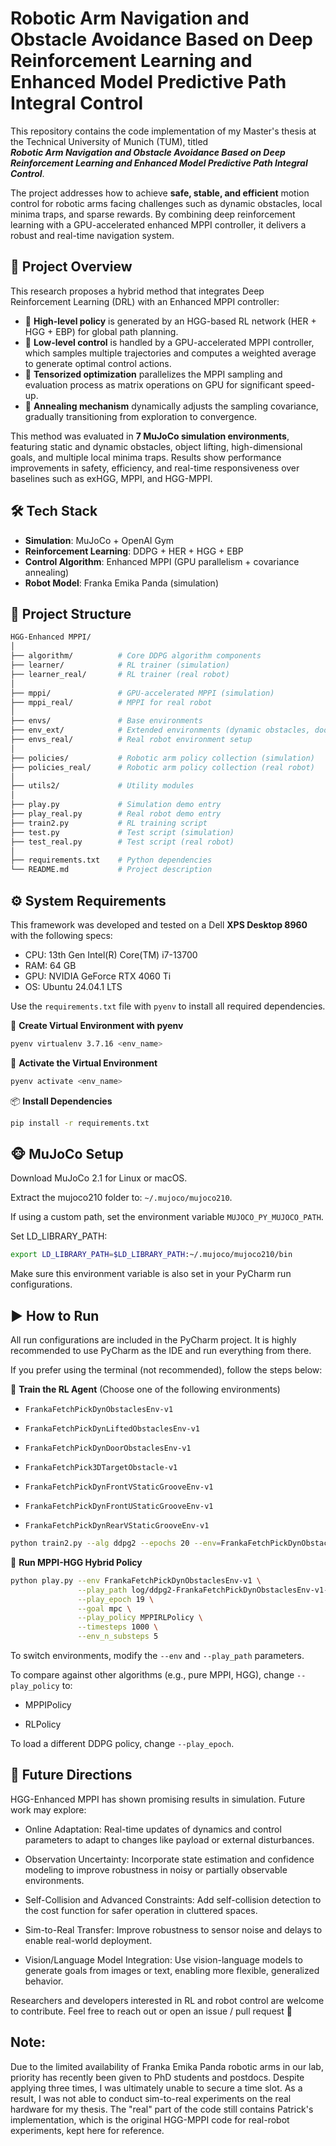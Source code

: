 # Robotic Arm Navigation and Obstacle Avoidance Based on Deep Reinforcement Learning and Enhanced Model Predictive Path Integral Control

This repository contains the code implementation of my Master's thesis at the Technical University of Munich (TUM), titled  
**_Robotic Arm Navigation and Obstacle Avoidance Based on Deep Reinforcement Learning and Enhanced Model Predictive Path Integral Control_**.

The project addresses how to achieve **safe, stable, and efficient** motion control for robotic arms facing challenges such as dynamic obstacles, local minima traps, and sparse rewards. By combining deep reinforcement learning with a GPU-accelerated enhanced MPPI controller, it delivers a robust and real-time navigation system.



## 📌 Project Overview

This research proposes a hybrid method that integrates Deep Reinforcement Learning (DRL) with an Enhanced MPPI controller:

- 🧠 **High-level policy** is generated by an HGG-based RL network (HER + HGG + EBP) for global path planning.
- 🚦 **Low-level control** is handled by a GPU-accelerated MPPI controller, which samples multiple trajectories and computes a weighted average to generate optimal control actions.
- 🔢 **Tensorized optimization** parallelizes the MPPI sampling and evaluation process as matrix operations on GPU for significant speed-up.
- 🔄 **Annealing mechanism** dynamically adjusts the sampling covariance, gradually transitioning from exploration to convergence.

This method was evaluated in **7 MuJoCo simulation environments**, featuring static and dynamic obstacles, object lifting, high-dimensional goals, and multiple local minima traps. Results show performance improvements in safety, efficiency, and real-time responsiveness over baselines such as exHGG, MPPI, and HGG-MPPI.



## 🛠️ Tech Stack

- **Simulation**: MuJoCo + OpenAI Gym  
- **Reinforcement Learning**: DDPG + HER + HGG + EBP  
- **Control Algorithm**: Enhanced MPPI (GPU parallelism + covariance annealing)  
- **Robot Model**: Franka Emika Panda (simulation)



## 📁 Project Structure

```bash
HGG-Enhanced MPPI/
│
├── algorithm/          # Core DDPG algorithm components
├── learner/            # RL trainer (simulation)
├── learner_real/       # RL trainer (real robot)
│
├── mppi/               # GPU-accelerated MPPI (simulation)
├── mppi_real/          # MPPI for real robot
│
├── envs/               # Base environments
├── env_ext/            # Extended environments (dynamic obstacles, doors)
├── envs_real/          # Real robot environment setup
│
├── policies/           # Robotic arm policy collection (simulation)
├── policies_real/      # Robotic arm policy collection (real robot)
│
├── utils2/             # Utility modules
│
├── play.py             # Simulation demo entry
├── play_real.py        # Real robot demo entry
├── train2.py           # RL training script
├── test.py             # Test script (simulation)
├── test_real.py        # Test script (real robot)
│
├── requirements.txt    # Python dependencies
└── README.md           # Project description

```




## ⚙️ System Requirements

This framework was developed and tested on a Dell **XPS Desktop 8960** with the following specs:

- CPU: 13th Gen Intel(R) Core(TM) i7-13700  
- RAM: 64 GB  
- GPU: NVIDIA GeForce RTX 4060 Ti  
- OS: Ubuntu 24.04.1 LTS  


Use the `requirements.txt` file with `pyenv` to install all required dependencies.


🧪 **Create Virtual Environment with pyenv**

```bash
pyenv virtualenv 3.7.16 <env_name>
```

🔋 **Activate the Virtual Environment**
```bash
pyenv activate <env_name>
```

📦 **Install Dependencies**
```bash
pip install -r requirements.txt
```

## 🐵 **MuJoCo Setup**
Download MuJoCo 2.1 for Linux or macOS.

Extract the mujoco210 folder to: `~/.mujoco/mujoco210`.

If using a custom path, set the environment variable `MUJOCO_PY_MUJOCO_PATH`.

Set LD_LIBRARY_PATH:

```bash
export LD_LIBRARY_PATH=$LD_LIBRARY_PATH:~/.mujoco/mujoco210/bin
```

Make sure this environment variable is also set in your PyCharm run configurations.

## ▶️ **How to Run**
All run configurations are included in the PyCharm project.
It is highly recommended to use PyCharm as the IDE and run everything from there.

If you prefer using the terminal (not recommended), follow the steps below:

🧠 **Train the RL Agent** (Choose one of the following environments)
- `FrankaFetchPickDynObstaclesEnv-v1`

- `FrankaFetchPickDynLiftedObstaclesEnv-v1`

- `FrankaFetchPickDynDoorObstaclesEnv-v1`

- `FrankaFetchPick3DTargetObstacle-v1`

- `FrankaFetchPickDynFrontVStaticGrooveEnv-v1`

- `FrankaFetchPickDynFrontUStaticGrooveEnv-v1`

- `FrankaFetchPickDynRearVStaticGrooveEnv-v1`

```bash
python train2.py --alg ddpg2 --epochs 20 --env=FrankaFetchPickDynObstaclesEnv-v1 --reward_min -10 --goal mpc
```

🚀 **Run MPPI-HGG Hybrid Policy**
```bash
python play.py --env FrankaFetchPickDynObstaclesEnv-v1 \
               --play_path log/ddpg2-FrankaFetchPickDynObstaclesEnv-v1-hgg/ \
               --play_epoch 19 \
               --goal mpc \
               --play_policy MPPIRLPolicy \
               --timesteps 1000 \
               --env_n_substeps 5
```


To switch environments, modify the `--env` and `--play_path` parameters.

To compare against other algorithms (e.g., pure MPPI, HGG), change `--play_policy` to:

- MPPIPolicy

- RLPolicy

To load a different DDPG policy, change `--play_epoch`.

## 🔭 Future Directions
HGG-Enhanced MPPI has shown promising results in simulation. Future work may explore:

- Online Adaptation: Real-time updates of dynamics and control parameters to adapt to changes like payload or external disturbances.

- Observation Uncertainty: Incorporate state estimation and confidence modeling to improve robustness in noisy or partially observable environments.

- Self-Collision and Advanced Constraints: Add self-collision detection to the cost function for safer operation in cluttered spaces.

- Sim-to-Real Transfer: Improve robustness to sensor noise and delays to enable real-world deployment.

- Vision/Language Model Integration: Use vision-language models to generate goals from images or text, enabling more flexible, generalized behavior.

Researchers and developers interested in RL and robot control are welcome to contribute. Feel free to reach out or open an issue / pull request 🤝


## Note:
Due to the limited availability of Franka Emika Panda robotic arms in our lab, priority has recently been given to PhD students and postdocs. Despite applying three times, I was ultimately unable to secure a time slot. As a result, I was not able to conduct sim-to-real experiments on the real hardware for my thesis. The "real" part of the code still contains Patrick's implementation, which is the original HGG-MPPI code for real-robot experiments, kept here for reference.

<!-- ## 📜 License
This project is licensed under the MIT License. See the LICENSE file for details.

```bash
MIT License

Copyright (c) 2025 Jinjun Dong

Permission is hereby granted, free of charge, to any person obtaining a copy ...
...
``` -->

